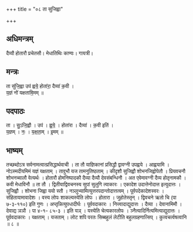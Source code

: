 +++
title = "०८ ता सुजिह्वा"

+++
## अधिमन्त्रम्
दैव्यौ होतारौ प्रचेतसौ। मेधातिथिः काण्वः। गायत्री।

## मन्त्रः
ता सु॑जि॒ह्वा उप॑ ह्वये॒ होता॑रा॒ दैव्या॑ क॒वी ।  
य॒ज्ञं नो॑ यक्षतामि॒मम् ॥

## पदपाठः
ता । सु॒ऽजि॒ह्वौ । उप॑ । ह्व॒ये॒ । होता॑रा । दैव्या॑ । क॒वी इति॑ ।  
य॒ज्ञम् । नः॒ । य॒क्ष॒ता॒म् । इ॒मम् ॥

## भाष्यम्
तच्छब्दोऽत्र सर्वनामत्वात्प्रसिद्धार्थवाची । ता तौ याज्ञिकानां प्रसिद्धौ द्वावग्नी उपह्वये । आह्वयामि । नोऽस्मदीयमिमं यज्ञं यक्षताम् । तावुभौ यज तामनुतिष्ठताम् । कीदृशौ सुजिह्वौ शोभनजिह्वोपेतौ । प्रियवचनौ शोभनच्वालौ वेत्यर्थः । होतारौ होमनिष्पादकौ दैव्या दैव्यौ देवसंबन्धिनौ । अत एवेमावग्नी दैव्य होतृनामकौ । कवी मेधाविनौ ॥ ता तौ । द्वितीयाद्विवचनस्य सुपां सुलुगि त्याकारः । एकादेश उदात्तेनोदात्त इत्युदात्तः । सुजिह्वौ । शोभना जिह्वा ययो स्तौ । नञ्लुभ्यामित्युत्तरपदान्तोदात्तत्वम् । पूर्वपदेकादेशस्वरः । संहितायामावादेशः । वस्य लोपः शाकल्यस्येति लोपः । होतारा । जुहोतेस्तृन् । द्विवचने ऋतो चि (पा ७-३-११०) इति गुणः । अप्तृन्नित्युपधादीर्घः । पूर्ववदाकारः । नित्त्वादाद्युदात्तः । दैव्या । देवानामिमौ । देवाद्य ञञौ । पा ४-१- ८५-३ । इति यञ् । यस्येति चेत्यकारलोपः । ञ्नैत्यादिर्नित्यमित्याद्युदात्तः । पूर्ववदाकारः । यक्षताम् । यजताम् । लोट शपि परतः सिब्बहुलं लेटीति बहुलग्रहणात्सिप् । कुत्वचर्त्वषत्वानि ॥ ८ ॥